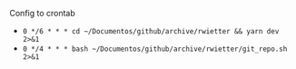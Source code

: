 Config to crontab

- `0 */6 * * * cd ~/Documentos/github/archive/rwietter && yarn dev 2>&1`
- `0 */4 * * * bash ~/Documentos/github/archive/rwietter/git_repo.sh 2>&1`